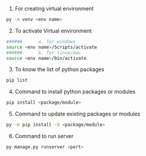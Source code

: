 1. For creating virtual environment
```bash
py -m venv <env name>
```

2. To activate Virtual environment

```bash
######      a. for windows
source <env name>/Scripts/activate
######      b. for linux/mac
source <env name>/bin/activate
```

3. To know the list of python packages
```bash
pip list
```

4. Command to install python packages or modules
```bash
pip install <package/module>
```

5. Command to update existing packages or modules
```bash
py -m pip install -U <package/module>
```

6. Command to run server
```bash
py manage.py runserver <port>

```

